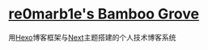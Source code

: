 # [re0marb1e's Bamboo Grove](https://re0marb1e.github.io/)

用[Hexo](https://github.com/hexojs/hexo)博客框架与[Next](https://github.com/iissnan/hexo-theme-next)主题搭建的个人技术博客系统
